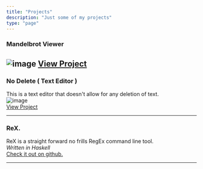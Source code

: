 ```yaml
---
title: "Projects"
description: "Just some of my projects"
type: "page"
---
```


### Mandelbrot Viewer
![image](/images/mandelbrot-viewer.png)
[View Project](/projects/mandel.html)
---
### No Delete ( Text Editor )
This is a text editor that doesn't allow for any deletion of text.  
![image](/images/no-delete.png)  
[View Project](https://www.no-delete.com)

---

### ReX.

ReX is a straight forward no frills RegEx command line tool.  
_Written in Haskell_  
[Check it out on github.](https://github.com/chandler-barlow/ReX)

---
